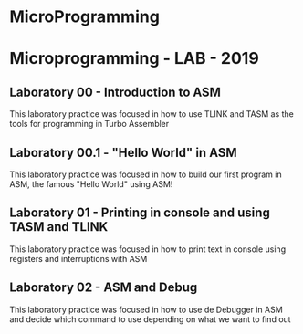 # MicroProgramming
# Microprogramming - LAB - 2019

## Laboratory 00 - Introduction to ASM
This laboratory practice was focused in how to use TLINK and TASM
as the tools for programming in Turbo Assembler
## Laboratory 00.1 - "Hello World" in ASM
This laboratory practice was focused in how to build our first program
in ASM, the famous "Hello World" using ASM!
## Laboratory 01 - Printing in console and using TASM and TLINK
This laboratory practice was focused in how to print text in console
using registers and interruptions with ASM
## Laboratory 02 - ASM and Debug
This laboratory practice was focused in how to use de Debugger in ASM
and decide which command to use depending on what we want to find out